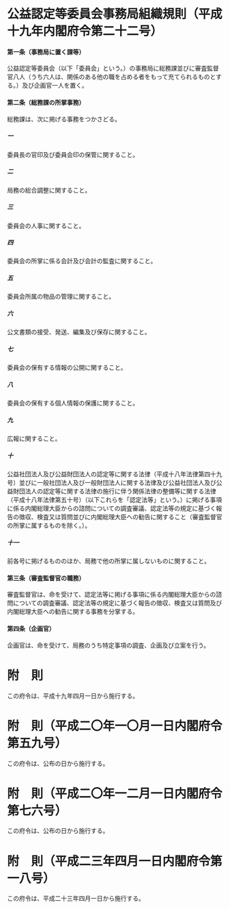# 公益認定等委員会事務局組織規則（平成十九年内閣府令第二十二号）
#### 第一条（事務局に置く課等）
公益認定等委員会（以下「委員会」という。）の事務局に総務課並びに審査監督官八人（うち六人は、関係のある他の職を占める者をもって充てられるものとする。）及び企画官一人を置く。
#### 第二条（総務課の所掌事務）
総務課は、次に掲げる事務をつかさどる。
##### 一
委員長の官印及び委員会印の保管に関すること。
##### 二
局務の総合調整に関すること。
##### 三
委員会の人事に関すること。
##### 四
委員会の所掌に係る会計及び会計の監査に関すること。
##### 五
委員会所属の物品の管理に関すること。
##### 六
公文書類の接受、発送、編集及び保存に関すること。
##### 七
委員会の保有する情報の公開に関すること。
##### 八
委員会の保有する個人情報の保護に関すること。
##### 九
広報に関すること。
##### 十
公益社団法人及び公益財団法人の認定等に関する法律（平成十八年法律第四十九号）並びに一般社団法人及び一般財団法人に関する法律及び公益社団法人及び公益財団法人の認定等に関する法律の施行に伴う関係法律の整備等に関する法律（平成十八年法律第五十号）（以下これらを「認定法等」という。）に掲げる事項に係る内閣総理大臣からの諮問についての調査審議、認定法等の規定に基づく報告の徴収、検査又は質問並びに内閣総理大臣への勧告に関すること（審査監督官の所掌に属するものを除く。）。
##### 十一
前各号に掲げるもののほか、局務で他の所掌に属しないものに関すること。
#### 第三条（審査監督官の職務）
審査監督官は、命を受けて、認定法等に掲げる事項に係る内閣総理大臣からの諮問についての調査審議、認定法等の規定に基づく報告の徴収、検査又は質問及び内閣総理大臣への勧告に関する事務を分掌する。
#### 第四条（企画官）
企画官は、命を受けて、局務のうち特定事項の調査、企画及び立案を行う。
# 附　則
この府令は、平成十九年四月一日から施行する。
# 附　則（平成二〇年一〇月一日内閣府令第五九号）
この府令は、公布の日から施行する。
# 附　則（平成二〇年一二月一日内閣府令第七六号）
この府令は、公布の日から施行する。
# 附　則（平成二三年四月一日内閣府令第一八号）
この府令は、平成二十三年四月一日から施行する。
